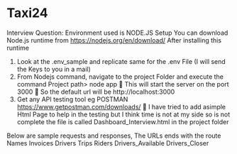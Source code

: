 # Taxi24
Interview Question: 
Environment used is NODE.JS
Setup
You can download Node.js runtime from  https://nodejs.org/en/download/
After installing this runtime

1.	Look at the .env_sample and replicate same for the .env File (I will send the Keys to you in a mail)
2.	From Nodejs command, navigate to the project Folder and execute the command
     Project path> node app
	This will start the server on the port 3000
	So the default url will be  http://localhost:3000
3.	Get any API testing tool eg POSTMAN https://www.getpostman.com/downloads/
	I have tried to add asimple Html Page to help in the testing but I think time is not at my side so is not complete the file is called Dashboard_Interview.html in the project folder

Below are sample requests and responses, The URLs ends with the route Names
Invoices
Drivers
Trips
Riders
Drivers_Available
Drivers_Closer
